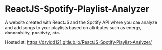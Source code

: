 # ReactJS-Spotify-Playlist-Analyzer
A website created with ReactJS and the Spotify API where you can analyze and add songs to your playlists based on attributes such as energy, danceability, positivity, etc.

Hosted at: https://davidd121.github.io/ReactJS-Spotify-Playlist-Analyzer/

